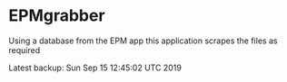 # EPMgrabber
Using a database from the EPM app this application scrapes the files as required


Latest backup: Sun Sep 15 12:45:02 UTC 2019

